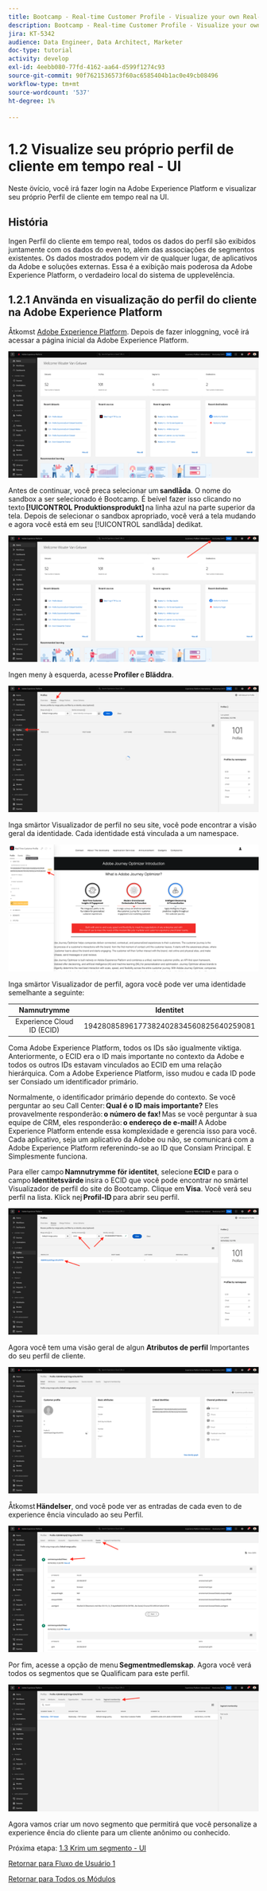 ```yaml
---
title: Bootcamp - Real-time Customer Profile - Visualize your own Real-time Customer Profile - UI - Brazil
description: Bootcamp - Real-time Customer Profile - Visualize your own Real-time Customer Profile - UI - Brazil
jira: KT-5342
audience: Data Engineer, Data Architect, Marketer
doc-type: tutorial
activity: develop
exl-id: 4eebb080-77fd-4162-aa64-d599f1274c93
source-git-commit: 90f7621536573f60ac6585404b1ac0e49cb08496
workflow-type: tm+mt
source-wordcount: '537'
ht-degree: 1%

---
```


# 1.2 Visualize seu próprio perfil de cliente em tempo real - UI

Neste övício, você irá fazer login na Adobe Experience Platform e visualizar seu próprio Perfil de cliente em tempo real na UI.

## História

Ingen Perfil do cliente em tempo real, todos os dados do perfil são exibidos juntamente com os dados do even to, além das associações de segmentos existentes. Os dados mostrados podem vir de qualquer lugar, de aplicativos da Adobe e soluções externas. Essa é a exibição mais poderosa da Adobe Experience Platform, o verdadeiro local do sistema de upplevelência.

## 1.2.1 Använda en visualização do perfil do cliente na Adobe Experience Platform

Åtkomst [Adobe Experience Platform](https://experience.adobe.com/platform). Depois de fazer inloggning, você irá acessar a página inicial da Adobe Experience Platform.

![Datainmatning](./images/home.png)

Antes de continuar, você preca selecionar um **sandlåda**. O nome do sandbox a ser selecionado é Bootcamp. É beível fazer isso clicando no texto **[!UICONTROL Produktionsprodukt]** na linha azul na parte superior da tela. Depois de selecionar o sandbox apropriado, você verá a tela mudando e agora você está em seu [!UICONTROL sandlåda] dedikat.

![Datainmatning](./images/sb1.png)

Ingen meny à esquerda, acesse **Profiler** e **Bläddra**.

![Kundprofil](./images/homemenu.png)

Inga smärtor Visualizador de perfil no seu site, você pode encontrar a visão geral da identidade. Cada identidade está vinculada a um namespace.

![Kundprofil](./images/identities.png)

Inga smärtor Visualizador de perfil, agora você pode ver uma identidade semelhante a seguinte:

| Namnutrymme | Identitet |
|:-------------:| :---------------:|
| Experience Cloud ID (ECID) | 19428085896177382402834560825640259081 |

Coma Adobe Experience Platform, todos os IDs são igualmente viktiga. Anteriormente, o ECID era o ID mais importante no contexto da Adobe e todos os outros IDs estavam vinculados ao ECID em uma relação hierárquica. Com a Adobe Experience Platform, isso mudou e cada ID pode ser Consiado um identificador primário.

Normalmente, o identificador primário depende do contexto. Se você perguntar ao seu Call Center: **Qual é o ID mais importante?** Eles provavelmente responderão: **o número de fax!** Mas se você perguntar à sua equipe de CRM, eles responderão: **o endereço de e-mail!** A Adobe Experience Platform entende essa komplexidade e gerencia isso para você. Cada aplicativo, seja um aplicativo da Adobe ou não, se comunicará com a Adobe Experience Platform referenindo-se ao ID que Consiam Principal. E Simplesmente funciona.

Para eller campo **Namnutrymme för identitet**, selecione **ECID** e para o campo **Identitetsvärde** insira o ECID que você pode encontrar no smärtel Visualizador de perfil do site do Bootcamp. Clique em **Visa**. Você verá seu perfil na lista. Klick nej **Profil-ID** para abrir seu perfil.

![Kundprofil](./images/popupecid.png)

Agora você tem uma visão geral de algun **Atributos de perfil** Importantes do seu perfil de cliente.

![Kundprofil](./images/profile.png)

Åtkomst **Händelser**, ond você pode ver as entradas de cada even to de experience ência vinculado ao seu Perfil.

![Kundprofil](./images/profileee.png)

Por fim, acesse a opção de menu **Segmentmedlemskap**. Agora você verá todos os segmentos que se Qualificam para este perfil.

![Kundprofil](./images/profileseg.png)

Agora vamos criar um novo segmento que permitirá que você personalize a experience ência do cliente para um cliente anônimo ou conhecido.

Próxima etapa: [1.3 Krim um segmento - UI](./ex3.md)

[Retornar para Fluxo de Usuário 1](./uc1.md)

[Retornar para Todos os Módulos](../../overview.md)
